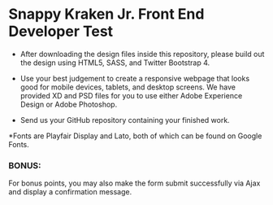 # Snappy Kraken Jr. Front End Developer Test

- After downloading the design files inside this repository, please build out the design using HTML5, SASS, and Twitter Bootstrap 4. 

- Use your best judgement to create a responsive webpage that looks good for mobile devices, tablets, and desktop screens. We have provided XD and PSD files for you to use either Adobe Experience Design or Adobe Photoshop. 

- Send us your GitHub repository containing your finished work.

*Fonts are Playfair Display and Lato, both of which can be found on Google Fonts.

### BONUS:
For bonus points, you may also make the form submit successfully via Ajax and display a confirmation message.
